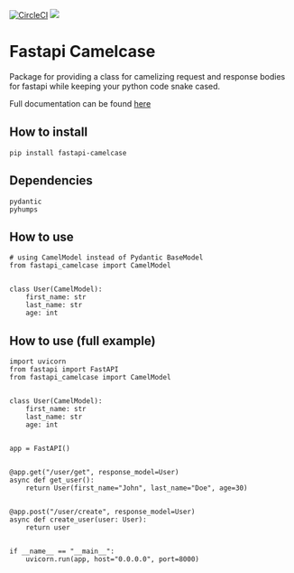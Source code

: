[![CircleCI](https://circleci.com/gh/ahmednafies/fastapi_camelcase.svg?style=shield)](https://circleci.com/gh/ahmednafies/fastapi_camelcase) ![](./coverage.svg)
# Fastapi Camelcase
Package for providing a class for camelizing request and response bodies for fastapi
while keeping your python code snake cased.

Full documentation can be found [here](https://ahmednafies.github.io/fastapi_camelcase/)

## How to install
    pip install fastapi-camelcase

## Dependencies 
    pydantic
    pyhumps

## How to use
    # using CamelModel instead of Pydantic BaseModel
    from fastapi_camelcase import CamelModel


    class User(CamelModel):
        first_name: str
        last_name: str
        age: int


## How to use (full example)

    import uvicorn
    from fastapi import FastAPI
    from fastapi_camelcase import CamelModel


    class User(CamelModel):
        first_name: str
        last_name: str
        age: int


    app = FastAPI()


    @app.get("/user/get", response_model=User)
    async def get_user():
        return User(first_name="John", last_name="Doe", age=30)


    @app.post("/user/create", response_model=User)
    async def create_user(user: User):
        return user


    if __name__ == "__main__":
        uvicorn.run(app, host="0.0.0.0", port=8000)